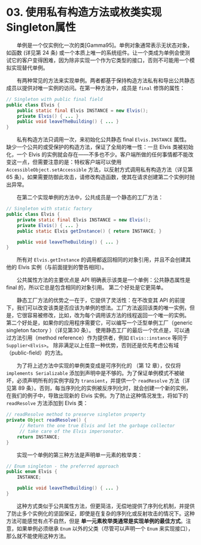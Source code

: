 # 03. 使用私有构造方法或枚类实现Singleton属性

  单例是一个仅实例化一次的类\[Gamma95\]。单例对象通常表示无状态对象，如函数 \(详见第 24 条\) 或一个本质上唯一的系统组件。让一个类成为单例会使测试它的客户变得困难，因为除非实现一个作为它类型的接口，否则不可能用一个模拟实现替代单例。

  有两种常见的方法来实现单例。两者都基于保持构造方法私有和导出公共静态成员以提供对唯一实例的访问。在第一种方法中，成员是 `final` 修饰的属性：

```java
// Singleton with public final field
public class Elvis {
    public static final Elvis INSTANCE = new Elvis();
    private Elvis() { ... }
    public void leaveTheBuilding() { ... }
}
```

  私有构造方法只调用一次，来初始化公共静态 final `Elvis.INSTANCE` 属性。缺少一个公共的或受保护的构造方法，保证了全局的唯一性：一旦 Elvis 类被初始化，一个 Elvis 的实例就会存在——不多也不少。客户端所做的任何事情都不能改变这一点，但需要注意的是：特权客户端可以使用 `AccessibleObject.setAccessible` 方法，以反射方式调用私有构造方法（详见第 65 条）。如果需要防御此攻击，请修改构造函数，使其在请求创建第二个实例时抛出异常。

  在第二个实现单例的方法中，公共成员是一个静态的工厂方法：

```java
// Singleton with static factory
public class Elvis {
    private static final Elvis INSTANCE = new Elvis();
    private Elvis() { ... }
    public static Elvis getInstance() { return INSTANCE; }

    public void leaveTheBuilding() { ... }
}
```

  所有对 `Elvis.getInstance` 的调用都返回相同的对象引用，并且不会创建其他的 Elvis 实例（与前面提到的警告相同）。

  公共属性方法的主要优点是 API 明确表示该类是一个单例：公共静态属性是 final 的，所以它总是包含相同的对象引用。 第二个好处是它更简单。

  静态工厂方法的优势之一在于，它提供了灵活性：在不改变其 API 的前提下，我们可以改变该类是否应该为单例的想法。工厂方法返回该类的唯一实例，但是，它很容易被修改，比如，改为每个调用该方法的线程返回一个唯一的实例。 第二个好处是，如果你的应用程序需要它，可以编写一个泛型单例工厂（generic singleton factory ）（详见第30 条）。 使用静态工厂的最后一个优点是，可以通过方法引用（method reference）作为提供者，例如 `Elvis::instance` 等同于 `Supplier<Elvis>`。 除非满足以上任意一种优势，否则还是优先考虑公有域（public-field）的方法。

  为了将上述方法中实现的单例类变成是可序列化的 （第 12 章），仅仅将 `implements Serializable` 添加到声明中是不够的。为了保证单例模式不被破坏，必须声明所有的实例字段为 `transient`，并提供一个 `readResolve` 方法（详见第 89 条）。否则，每当序列化的实例被反序列化时，就会创建一个新的实例，在我们的例子中，导致出现新的 Elvis 实例。为了防止这种情况发生，将如下的 `readResolve` 方法添加到 Elvis 类：

```java
// readResolve method to preserve singleton property
private Object readResolve() {
     // Return the one true Elvis and let the garbage collector
     // take care of the Elvis impersonator.
    return INSTANCE;
}
```

  实现一个单例的第三种方法是声明单一元素的枚举类：

```java
// Enum singleton - the preferred approach
public enum Elvis {
    INSTANCE;

    public void leaveTheBuilding() { ... }
}
```

  这种方式类似于公共属性方法，但更简洁，无偿地提供了序列化机制，并提供了防止多个实例化的坚固保证，即使是在复杂的序列化或反射攻击的情况下。这种方法可能感觉有点不自然，但是 **单一元素枚举类通常是实现单例的最佳方式**。注意，如果单例必须继承 `Enum` 以外的父类（尽管可以声明一个 `Enum` 来实现接口），那么就不能使用这种方法。

